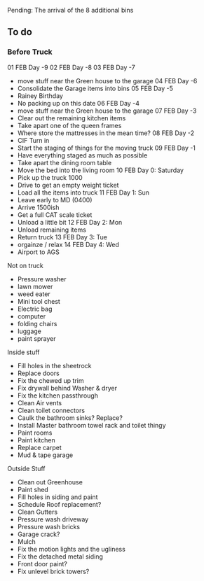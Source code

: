 
Pending: The arrival of the 8 additional bins


## To do

### Before Truck


01 FEB Day -9
02 FEB Day -8
03 FEB Day -7
- move stuff near the Green house to the garage
04 FEB Day -6
- Consolidate the Garage items into bins
05 FEB Day -5
- Rainey Birthday
- No packing up on this date
06 FEB Day -4
- move stuff near the Green house to the garage
07 FEB Day -3
- Clear out the remaining kitchen items
- Take apart one of the queen frames
- Where store the mattresses in the mean time?
08 FEB Day -2
- CIF Turn in
- Start the staging of things for the moving truck
09 FEB Day -1
- Have everything staged as much as possible
- Take apart the dining room table
- Move the bed into the living room
10 FEB Day 0: Saturday
- Pick up the truck 1000
- Drive to get an empty weight ticket
- Load all the items into truck
11 FEB Day 1: Sun
- Leave early to MD (0400)
- Arrive 1500ish
- Get a full CAT scale ticket
- Unload a little bit
12 FEB Day 2:  Mon
- Unload remaining items
- Return truck
13 FEB Day 3: Tue 
- orgainze / relax
14 FEB Day 4: Wed 
- Airport to AGS


Not on truck
- Pressure washer
- lawn mower
- weed eater
- Mini tool chest
- Electric bag
- computer
- folding chairs
- luggage
- paint sprayer


Inside stuff
- Fill holes in the sheetrock
- Replace doors
- Fix the chewed up trim
- Fix drywall behind Washer & dryer
- Fix the kitchen passthrough
- Clean Air vents
- Clean toilet connectors
- Caulk the bathroom sinks? Replace?
- Install Master bathroom towel rack and toilet thingy
- Paint rooms 
- Paint kitchen 
- Replace carpet
- Mud & tape garage

Outside Stuff
- Clean out Greenhouse
- Paint shed
- Fill holes in siding and paint
- Schedule Roof replacement?
- Clean Gutters
- Pressure wash driveway
- Pressure wash bricks
- Garage crack?
- Mulch
- Fix the motion lights and the ugliness
- Fix the detached metal siding 
- Front door paint?
- Fix unlevel brick towers?